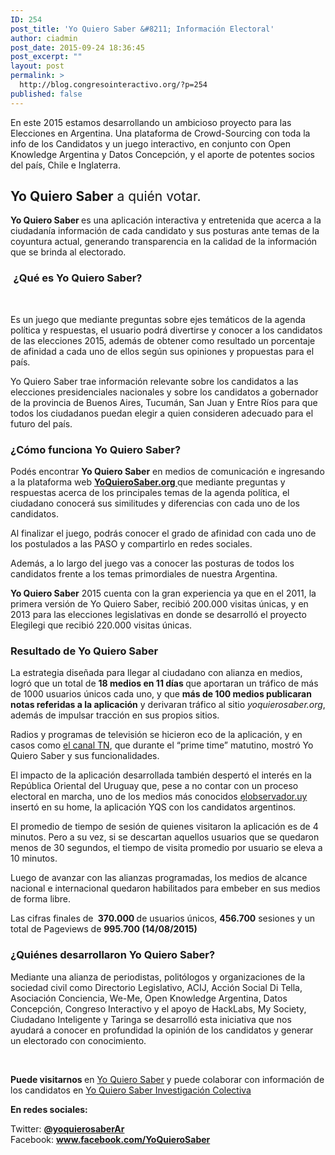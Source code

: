 ```yaml
---
ID: 254
post_title: 'Yo Quiero Saber &#8211; Información Electoral'
author: ciadmin
post_date: 2015-09-24 18:36:45
post_excerpt: ""
layout: post
permalink: >
  http://blog.congresointeractivo.org/?p=254
published: false
---
```

En este 2015 estamos desarrollando un ambicioso proyecto para las Elecciones en Argentina. Una plataforma de Crowd-Sourcing con toda la info de los Candidatos y un juego interactivo, en conjunto con Open Knowledge Argentina y Datos Concepción, y el aporte de potentes socios del país, Chile e Inglaterra.
<h2><b>Yo Quiero Saber</b><span style="font-weight: 400;"> a quién votar.</span></h2>
<b>Yo Quiero Saber </b><span style="font-weight: 400;">es una aplicación interactiva y entretenida que acerca a la ciudadanía información de cada candidato y sus posturas ante temas de la coyuntura actual, generando transparencia en la calidad de la información que se brinda al electorado.</span>
<h3><span style="font-weight: 400;"> </span><b></b><b>¿Qué es Yo Quiero Saber?</b></h3>
&nbsp;

Es un juego que mediante preguntas sobre ejes temáticos de la agenda política y respuestas, el usuario podrá divertirse y conocer a los candidatos de las elecciones 2015, además de obtener como resultado un porcentaje de afinidad a cada uno de ellos según sus opiniones y propuestas para el país.

<span style="font-weight: 400;">Yo Quiero Saber trae información relevante sobre los candidatos a las elecciones presidenciales nacionales y sobre los candidatos a gobernador de la provincia de Buenos Aires, Tucumán, San Juan y Entre Ríos</span><span style="font-weight: 400;"> para que todos los ciudadanos puedan elegir a quien consideren adecuado para el futuro del país.</span>
<h3><b></b><b>¿Cómo funciona Yo Quiero Saber?</b></h3>
<span style="font-weight: 400;">Podés encontrar </span><b>Yo Quiero Saber</b><span style="font-weight: 400;"> en medios de comunicación e ingresando a la plataforma web </span><a href="http://www.yoquierosaber.org"><b>YoQuieroSaber.org </b></a><span style="font-weight: 400;">que mediante preguntas y respuestas acerca de los principales temas de la agenda política, el ciudadano conocerá sus similitudes y diferencias con cada uno de los candidatos.</span>

<span style="font-weight: 400;">Al finalizar el juego, podrás conocer el grado de afinidad con cada uno de los postulados a las PASO y compartirlo en redes sociales.</span>

<span style="font-weight: 400;">Además, a lo largo del juego vas a conocer las posturas de todos los candidatos frente a los temas primordiales de nuestra Argentina.</span>

<b>Yo Quiero Saber</b><span style="font-weight: 400;"> 2015 cuenta con la gran experiencia ya que en el 2011, la primera versión de Yo Quiero Saber, recibió 200.000 visitas únicas, y en 2013 para las elecciones legislativas en donde se desarrolló el proyecto Elegilegi que recibió 220.000 visitas únicas.</span>
<h3><b></b><b>Resultado de Yo Quiero Saber</b></h3>
<span style="font-weight: 400;">La estrategia diseñada para llegar al ciudadano con alianza en medios, logró que un total de </span><b>18 medios en 11 días </b><span style="font-weight: 400;">que</span> <span style="font-weight: 400;">aportaran un tráfico de más de 1000 usuarios únicos cada uno, y que </span><b>más de 100 medios publicaran notas referidas a la aplicación</b><span style="font-weight: 400;"> y derivaran tráfico al sitio </span><i><span style="font-weight: 400;">yoquierosaber.org</span></i><span style="font-weight: 400;">, además de impulsar tracción en sus propios sitios.</span>

<span style="font-weight: 400;">Radios y programas de televisión se hicieron eco de la aplicación, y en casos como </span><a href="https://twitter.com/YoQuieroSaberAR/status/628174042168733696"><span style="font-weight: 400;">el canal TN</span></a><span style="font-weight: 400;">, que durante el “prime time” matutino, mostró Yo Quiero Saber y sus funcionalidades.</span>

<span style="font-weight: 400;">El impacto de la aplicación desarrollada también despertó el interés en la República Oriental del Uruguay que, pese a no contar con un proceso electoral en marcha, uno de los medios más conocidos </span><a href="http://www.elobservador.com.uy/un-juego-conocer-los-candidatos-argentinos-n666186"><span style="font-weight: 400;">elobservador.uy </span></a><span style="font-weight: 400;">insertó en su home, la aplicación YQS con los candidatos argentinos.</span>

<span style="font-weight: 400;">El promedio de tiempo de sesión de quienes visitaron la aplicación es de 4 minutos. Pero a su vez, si se descartan aquellos usuarios que se quedaron menos de 30 segundos, el tiempo de visita promedio por usuario se eleva a 10 minutos.</span>

<span style="font-weight: 400;">Luego de avanzar con las alianzas programadas, los medios de alcance nacional e internacional quedaron habilitados para embeber en sus medios de forma libre. </span>

<span style="font-weight: 400;">Las cifras finales de </span><b> 370.000 </b><span style="font-weight: 400;">de usuarios únicos, </span><b>456.700</b><span style="font-weight: 400;"> sesiones y un total de Pageviews de </span><b>995.700 (14/08/2015)</b>
<h3><b></b><b>¿Quiénes desarrollaron Yo Quiero Saber?</b></h3>
<span style="font-weight: 400;">Mediante una alianza de periodistas, politólogos y organizaciones de la sociedad civil como Directorio Legislativo, ACIJ, Acción Social Di Tella, Asociación Conciencia, We-Me, Open Knowledge Argentina, Datos Concepción, Congreso Interactivo y el apoyo de HackLabs, My Society, Ciudadano Inteligente y Taringa se desarrolló esta iniciativa que nos ayudará a conocer en profundidad la opinión de los candidatos y generar un electorado con conocimiento. </span>

<strong></strong><strong> </strong>

<b>Puede visitarnos </b><span style="font-weight: 400;">en </span><a href="http://yoquierosaber.org/"><span style="font-weight: 400;">Yo Quiero Saber</span></a><span style="font-weight: 400;"> y puede colaborar con información de los candidatos en </span><span style="font-weight: 400;"><a href="http://investigacion.yoquierosaber.org/">Yo Quiero Saber Investigación Colectiva</a></span>

<b>En redes sociales:</b>

<span style="font-weight: 400;">Twitter: </span><b><a href="https://twitter.com/YoQuieroSaberAR">@yoquierosaberAr
</a></b><span style="font-weight: 400;">Facebook: </span><a href="http://www.facebook.com/YoQuieroSaber"><b>www.facebook.com/YoQuieroSaber</b></a>
